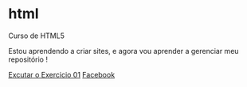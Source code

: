 # html
 Curso de HTML5

Estou aprendendo a criar sites, e agora vou aprender a gerenciar meu repositório !

<a href="https://nicolaspitaa.github.io/html/ex-009">Excutar o Exercicio 01</a>
<a href="https://www.facebook.com/nicolas.pitaaa?locale=pt_BR" target="_blank">Facebook</a>